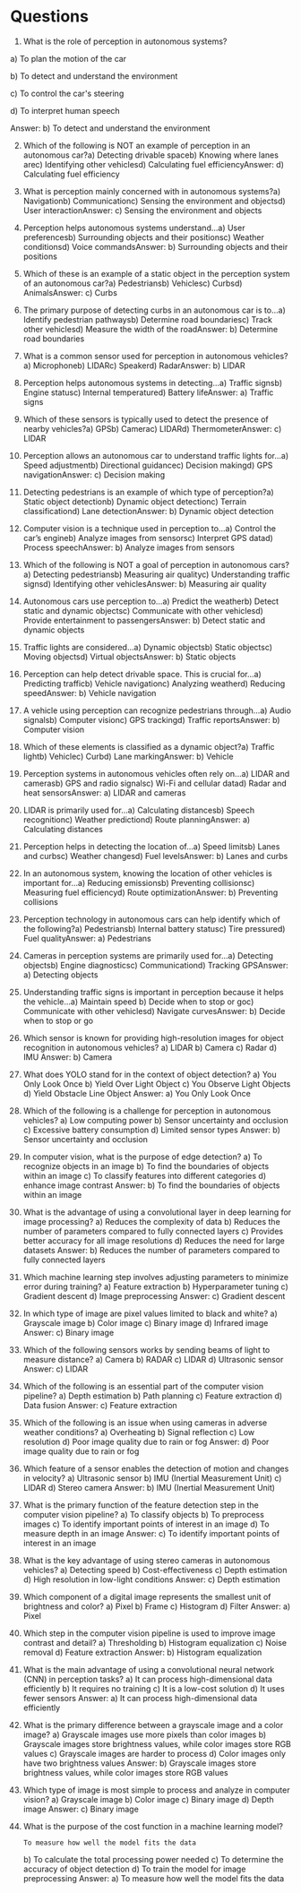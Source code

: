 # Questions

1. What is the role of perception in autonomous systems?

a)	To plan the motion of the car

b)	To detect and understand the environment

c)	To control the car's steering

d)	To interpret human speech

Answer: b) To detect and understand the environment


2. Which of the following is NOT an example of perception in an autonomous car?a)	Detecting drivable spaceb)	Knowing where lanes arec)	Identifying other vehiclesd)	Calculating fuel efficiencyAnswer: d) Calculating fuel efficiency
3. What is perception mainly concerned with in autonomous systems?a)	Navigationb)	Communicationc)	Sensing the environment and objectsd)	User interactionAnswer: c) Sensing the environment and objects
4. Perception helps autonomous systems understand...a)	User preferencesb)	Surrounding objects and their positionsc)	Weather conditionsd)	Voice commandsAnswer: b) Surrounding objects and their positions
5. Which of these is an example of a static object in the perception system of an autonomous car?a)	Pedestriansb)	Vehiclesc)	Curbsd)	AnimalsAnswer: c) Curbs
6. The primary purpose of detecting curbs in an autonomous car is to...a)	Identify pedestrian pathwaysb)	Determine road boundariesc)	Track other vehiclesd)	Measure the width of the roadAnswer: b) Determine road boundaries
7. What is a common sensor used for perception in autonomous vehicles?a)	Microphoneb)	LIDARc)	Speakerd)	RadarAnswer: b) LIDAR
8. Perception helps autonomous systems in detecting...a)	Traffic signsb)	Engine statusc)	Internal temperatured)	Battery lifeAnswer: a) Traffic signs
9. Which of these sensors is typically used to detect the presence of nearby vehicles?a)	GPSb)	Camerac)	LIDARd)	ThermometerAnswer: c) LIDAR
10. Perception allows an autonomous car to understand traffic lights for...a)	Speed adjustmentb)	Directional guidancec)	Decision makingd)	GPS navigationAnswer: c) Decision making
     
11. Detecting pedestrians is an example of which type of perception?a)	Static object detectionb)	Dynamic object detectionc)	Terrain classificationd)	Lane detectionAnswer: b) Dynamic object detection
12. Computer vision is a technique used in perception to...a)	Control the car’s engineb)	Analyze images from sensorsc)	Interpret GPS datad)	Process speechAnswer: b) Analyze images from sensors
13. Which of the following is NOT a goal of perception in autonomous cars?a)	Detecting pedestriansb)	Measuring air qualityc)	Understanding traffic signsd)	Identifying other vehiclesAnswer: b) Measuring air quality
14. Autonomous cars use perception to...a)	Predict the weatherb)	Detect static and dynamic objectsc)	Communicate with other vehiclesd)	Provide entertainment to passengersAnswer: b) Detect static and dynamic objects
15. Traffic lights are considered...a)	Dynamic objectsb)	Static objectsc)	Moving objectsd)	Virtual objectsAnswer: b) Static objects
     
16. Perception can help detect drivable space. This is crucial for...a)	Predicting trafficb)	Vehicle navigationc)	Analyzing weatherd)	Reducing speedAnswer: b) Vehicle navigation
17. A vehicle using perception can recognize pedestrians through...a)	Audio signalsb)	Computer visionc)	GPS trackingd)	Traffic reportsAnswer: b) Computer vision
18. Which of these elements is classified as a dynamic object?a)	Traffic lightb)	Vehiclec)	Curbd)	Lane markingAnswer: b) Vehicle
19. Perception systems in autonomous vehicles often rely on...a)	LIDAR and camerasb)	GPS and radio signalsc)	Wi-Fi and cellular datad)	Radar and heat sensorsAnswer: a) LIDAR and cameras
20. LIDAR is primarily used for...a)	Calculating distancesb)	Speech recognitionc)	Weather predictiond)	Route planningAnswer: a) Calculating distances 
21. Perception helps in detecting the location of...a)	Speed limitsb)	Lanes and curbsc)	Weather changesd)	Fuel levelsAnswer: b) Lanes and curbs
22. In an autonomous system, knowing the location of other vehicles is important for...a)	Reducing emissionsb)	Preventing collisionsc)	Measuring fuel efficiencyd)	Route optimizationAnswer: b) Preventing collisions
23. Perception technology in autonomous cars can help identify which of the following?a)	Pedestriansb)	Internal battery statusc)	Tire pressured)	Fuel qualityAnswer: a) Pedestrians
24. Cameras in perception systems are primarily used for...a)	Detecting objectsb)	Engine diagnosticsc)	Communicationd)	Tracking GPSAnswer: a) Detecting objects
25. Understanding traffic signs is important in perception because it helps the vehicle...a)	Maintain speed
    b)	Decide when to stop or goc)	Communicate with other vehiclesd)	Navigate curvesAnswer: b) Decide when to stop or go
     
26. Which sensor is known for providing high-resolution images for object recognition in autonomous vehicles?
    a)	LIDAR
    b)	Camera
    c)	Radar
    d)	IMU
    Answer: b) Camera
27. What does YOLO stand for in the context of object detection?
    a)	You Only Look Once
    b)	 Yield Over Light Object
    c)	 You Observe Light Objects
    d)	 Yield Obstacle Line Object
    Answer: a) You Only Look Once
28. Which of the following is a challenge for perception in autonomous vehicles?
    a)	Low computing power
    b)	Sensor uncertainty and occlusion
    c)	Excessive battery consumption
    d)	Limited sensor types
    Answer: b) Sensor uncertainty and occlusion
29. In computer vision, what is the purpose of edge detection?
    a)	To recognize objects in an image
    b)	To find the boundaries of objects within an image
    c)	To classify features into different categories
    d)	enhance image contrast
    Answer: b) To find the boundaries of objects within an image
30. What is the advantage of using a convolutional layer in deep learning for image processing?
    a)	Reduces the complexity of data
    b)	Reduces the number of parameters compared to fully connected layers
    c)	Provides better accuracy for all image resolutions
    d)	Reduces the need for large datasets
    Answer: b) Reduces the number of parameters compared to fully connected layers
     
31. Which machine learning step involves adjusting parameters to minimize error during training?
    a)	Feature extraction
    b)	Hyperparameter tuning
    c)	Gradient descent
    d)	Image preprocessing
    Answer: c) Gradient descent
32. In which type of image are pixel values limited to black and white?
    a)	Grayscale image
    b)	Color image
    c)	Binary image
    d)	Infrared image
    Answer: c) Binary image
33. Which of the following sensors works by sending beams of light to measure distance?
    a)	Camera
    b)	RADAR
    c)	LIDAR
    d)	Ultrasonic sensor
    Answer: c) LIDAR
34. Which of the following is an essential part of the computer vision pipeline?
    a)	Depth estimation
    b)	Path planning
    c)	Feature extraction
    d)	Data fusion
    Answer: c) Feature extraction
35. Which of the following is an issue when using cameras in adverse weather conditions?
    a)	Overheating
    b)	Signal reflection
    c)	Low resolution
    d)	Poor image quality due to rain or fog
    Answer: d) Poor image quality due to rain or fog
     
36. Which feature of a sensor enables the detection of motion and changes in velocity?
    a)	Ultrasonic sensor
    b)	IMU (Inertial Measurement Unit)
    c)	LIDAR
    d)	Stereo camera
    Answer: b) IMU (Inertial Measurement Unit)
37. What is the primary function of the feature detection step in the computer vision pipeline?
    a)	To classify objects
    b)	To preprocess images
    c)	To identify important points of interest in an image
    d)	To measure depth in an image
    Answer: c) To identify important points of interest in an image
38. What is the key advantage of using stereo cameras in autonomous vehicles?
    a)	Detecting speed
    b)	Cost-effectiveness
    c)	Depth estimation
    d)	High resolution in low-light conditions
    Answer: c) Depth estimation
39. Which component of a digital image represents the smallest unit of brightness and color?
    a)	Pixel
    b)	Frame
    c)	Histogram
    d)	Filter
    Answer: a) Pixel
40. Which step in the computer vision pipeline is used to improve image contrast and detail?
    a)	Thresholding
    b)	Histogram equalization
    c)	Noise removal
    d)	Feature extraction
    Answer: b) Histogram equalization
41. What is the main advantage of using a convolutional neural network (CNN) in perception tasks?
    a)	It can process high-dimensional data efficiently
    b)	It requires no training
    c)	It is a low-cost solution
    d)	It uses fewer sensors
    Answer: a) It can process high-dimensional data efficiently
42. What is the primary difference between a grayscale image and a color image?
    a)	Grayscale images use more pixels than color images
    b)	Grayscale images store brightness values, while color images store RGB values
    c)	Grayscale images are harder to process
    d)	Color images only have two brightness values
    Answer: b) Grayscale images store brightness values, while color images store RGB values
43. Which type of image is most simple to process and analyze in computer vision?
    a)	Grayscale image
    b)	Color image
    c)	Binary image
    d)	Depth image
    Answer: c) Binary image
44. What is the purpose of the cost function in a machine learning model?

    	To measure how well the model fits the data
    b)	To calculate the total processing power needed
    c)	To determine the accuracy of object detection
    d)	To train the model for image preprocessing
    Answer: a) To measure how well the model fits the data
